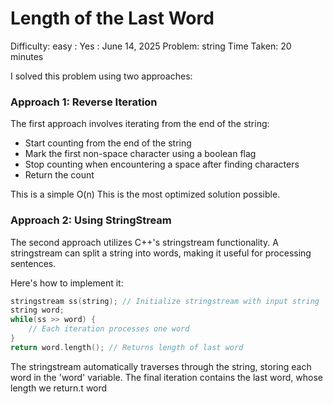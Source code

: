 # Length of the Last Word

Difficulty: easy
 : Yes
: June 14, 2025
Problem: string
Time Taken: 20 minutes

I solved this problem using two approaches:

### Approach 1: Reverse Iteration

The first approach involves iterating from the end of the string:

- Start counting from the end of the string
- Mark the first non-space character using a boolean flag
- Stop counting when encountering a space after finding characters
- Return the count

This is a simple O(n) This is the most optimized solution possible.

### Approach 2: Using StringStream

The second approach utilizes C++'s stringstream functionality. A stringstream can split a string into words, making it useful for processing sentences.

Here's how to implement it:

```cpp
stringstream ss(string); // Initialize stringstream with input string
string word;
while(ss >> word) {
    // Each iteration processes one word
}
return word.length(); // Returns length of last word

```

The stringstream automatically traverses through the string, storing each word in the 'word' variable. The final iteration contains the last word, whose length we return.t word